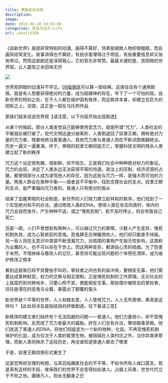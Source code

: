 ```yaml
---
title: 黑暗走向光明
description: 
image: 
date: 2013-04-10 14:34:00
categories: 苟且与远方-Life
url: /post/2194
---
```


《自新世界》是部非常特别的动漫。画得不算好，场景挺细致人物却很粗糙，而且画风经常变化。故事讲得也不算好，有些伏笔埋得过于明显，有些重要信息却又匆匆带过。然而这部剧还是深得我心，它的音乐非常赞。最最关键的是，其阴暗的世界观，让人震惊之余回味无穷

[![](https://cdn.victor42.work/posts/2013-04/04-10/1.jpg)](http://movie.douban.com/subject/10527275/)

世界观阴暗的动漫并不罕见，[09版钢炼](http://movie.douban.com/subject/3430169/)可以算一部经典。这类往往有个通用剧情，就是有人想要获得绝对的力量，成为超越神的存在，布下了一个可怕的局。自新世界的特别之处，在于人人都在维护固有秩序，而这秩序本身，却建立在巨大的阴影之上。没错，这正是一部反乌托邦作品

那我们就来说说世界观【请注意，以下内容开始出现剧透】

从某个时候起，部分人类发觉自己能够使用意念力，就是所谓“咒力”，人类社会的平衡就此被打破了。现代文明迅速分崩离析，人类倒退回了奴隶王朝，拥有绝对力量的咒力者，残暴地统治着普通人。其他咒力者与普通人则在不断试图推翻统治，历史一遍又一遍重演。终于，黑暗的奴隶王朝彻底灭亡，掌握科技文明的残余人类建立起了新的秩序

咒力这个设定很有趣，很新鲜，却不陌生，正是我们社会中种种绝对权力的象征。咒力的出现，决定了人类永远无法获得平等的待遇。政治上的压制、经济资源的占据，都使得部分人成为凌驾他人的存在，因为这些与咒力一样，是强大而可怕的力量。两类人群会在某种平衡——或者说不平衡中，找到支撑社会的支点。奴隶王朝的支点，是严重偏向咒力者的，普通人只有绝对的服从

结束了血腥黑暗的社会制度，新世界的人们努力建立起祥和的秩序。他们找到了一个实现绝对和平的办法，通过修改人类的DNA，使得人类在攻击同类时，体内的咒力会自然发作，产生种种不适，谓之“愧死机制”。若不及时停止，则会导致自己死亡

百密一疏，人们不曾想到有两种人，可以越过咒力的屏障。少数人产生变异，愧死机制失效，成为心智疯狂的恶鬼。恶鬼肆无忌惮屠戮他人，他们却只能束手待毙。另一些人则在无意识中源源不断泄漏咒力，对周围的事物产生毁灭性影响，这类称为业魔的人，也不可以存在于世上。而这两种变异，都源自心灵的扭曲。为了防患于未然，不惜抹掉与篡改人的记忆，甚至将可能出现问题的个体预先清除，成为维护秩序之根本

看到这层我已经不禁要拍手叫好。掌权者之间也有利益冲突，要相安无事，他们需要达成某种默契，权力的交换与相互钳制，正是愧死机制的工作原理。无论社会的上层腐朽到何种地步，只要心照不宣，便能相安无事。那些偶尔被除去的掌权者，往往是潜在的恶鬼与业魔，暴露出了颠覆的苗头

新世界是个平等的世界，人人和睦友爱，人人使用咒力，人人无所畏惧，果真是这样吗？【此处将涉及直指结局的终极剧透，往下看请三思】

新秩序的建立者们始终有个无法回避的问题——普通人。他们力量弱小，却不受愧死机制影响，反而成了咒力者最大的威胁。好在人们总有办法，哪怕狠毒至极。他们改造了普通人的DNA，将他们彻底变为一个新的物种，化鼠。不再受愧死机制保护的化鼠，成为仅次于人类的智慧生物，被阻隔在人类村庄之外，当作异类来管理。而新人类则抹杀了这段历史，再没谁知道普通人都去了哪里

于是，奴隶王朝改换形式重生了

这是恐怖却合理的构想，与其百般藏匿社会的不平等，不如令所有人缄口莫言。若是真有这样的手段，难保我们的世界不会变得如此骇人。占据上风者，世世代代立于不败之地。庸碌凡人，则永无翻身之日
